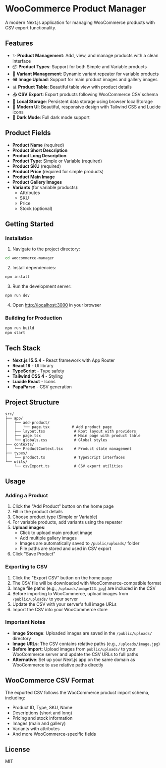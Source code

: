 # WooCommerce Product Manager

A modern Next.js application for managing WooCommerce products with CSV export functionality.

## Features

- ✨ **Product Management**: Add, view, and manage products with a clean interface
- 📦 **Product Types**: Support for both Simple and Variable products
- 🔄 **Variant Management**: Dynamic variant repeater for variable products
- 🖼️ **Image Upload**: Support for main product images and gallery images
- 📊 **Product Table**: Beautiful table view with product details
- 📤 **CSV Export**: Export products following WooCommerce CSV schema
- 💾 **Local Storage**: Persistent data storage using browser localStorage
- 🎨 **Modern UI**: Beautiful, responsive design with Tailwind CSS and Lucide icons
- 🌙 **Dark Mode**: Full dark mode support

## Product Fields

- **Product Name** (required)
- **Product Short Description**
- **Product Long Description**
- **Product Type**: Simple or Variable (required)
- **Product SKU** (required)
- **Product Price** (required for simple products)
- **Product Main Image**
- **Product Gallery Images**
- **Variants** (for variable products):
  - Attributes
  - SKU
  - Price
  - Stock (optional)

## Getting Started

### Installation

1. Navigate to the project directory:
```bash
cd woocommerce-manager
```

2. Install dependencies:
```bash
npm install
```

3. Run the development server:
```bash
npm run dev
```

4. Open [http://localhost:3000](http://localhost:3000) in your browser

### Building for Production

```bash
npm run build
npm start
```

## Tech Stack

- **Next.js 15.5.4** - React framework with App Router
- **React 19** - UI library
- **TypeScript** - Type safety
- **Tailwind CSS 4** - Styling
- **Lucide React** - Icons
- **PapaParse** - CSV generation

## Project Structure

```
src/
├── app/
│   ├── add-product/
│   │   └── page.tsx          # Add product page
│   ├── layout.tsx             # Root layout with providers
│   ├── page.tsx               # Main page with product table
│   └── globals.css            # Global styles
├── contexts/
│   └── ProductContext.tsx     # Product state management
├── types/
│   └── product.ts             # TypeScript interfaces
└── utils/
    └── csvExport.ts           # CSV export utilities
```

## Usage

### Adding a Product

1. Click the "Add Product" button on the home page
2. Fill in the product details
3. Choose product type (Simple or Variable)
4. For variable products, add variants using the repeater
5. **Upload images**:
   - Click to upload main product image
   - Add multiple gallery images
   - Images are automatically saved to `/public/uploads/` folder
   - File paths are stored and used in CSV export
6. Click "Save Product"

### Exporting to CSV

1. Click the "Export CSV" button on the home page
2. The CSV file will be downloaded with WooCommerce-compatible format
3. Image file paths (e.g., `/uploads/image123.jpg`) are included in the CSV
4. Before importing to WooCommerce, upload images from `/public/uploads/` to your server
5. Update the CSV with your server's full image URLs
6. Import the CSV into your WooCommerce store

### Important Notes

- **Image Storage**: Uploaded images are saved in the `/public/uploads/` directory
- **Image URLs**: The CSV contains relative paths (e.g., `/uploads/image.jpg`)
- **Before Import**: Upload images from `public/uploads/` to your WooCommerce server and update the CSV URLs to full paths
- **Alternative**: Set up your Next.js app on the same domain as WooCommerce to use relative paths directly

## WooCommerce CSV Format

The exported CSV follows the WooCommerce product import schema, including:
- Product ID, Type, SKU, Name
- Descriptions (short and long)
- Pricing and stock information
- Images (main and gallery)
- Variants with attributes
- And more WooCommerce-specific fields

## License

MIT

